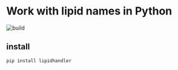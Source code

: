 # Work with lipid names in Python

![build](https://github.com/kaiserpreusse/lipidhandler/workflows/build/badge.svg)

## install

`pip install lipidhandler`

